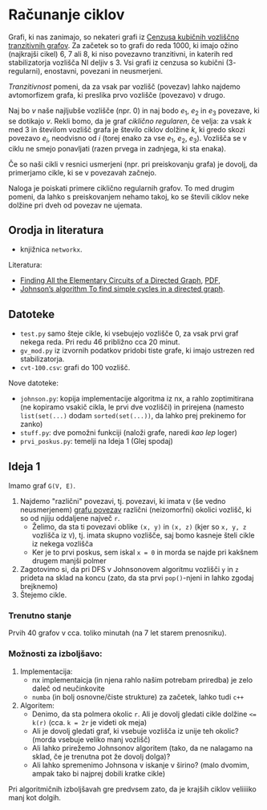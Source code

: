 # Računanje ciklov

Grafi, ki nas zanimajo, so nekateri grafi iz [Cenzusa kubičnih vozliščno tranzitivnih grafov](https://users.fmf.uni-lj.si/potocnik/work.htm). Za začetek so to grafi do reda $1000$, ki imajo ožino (najkrajši cikel) $6$, $7$ ali $8$, ki niso povezavno tranzitivni, in katerih red stabilizatorja vozlišča NI deljiv s $3$.
Vsi grafi iz cenzusa so kubični ($3$-regularni), enostavni, povezani in neusmerjeni.

_Tranzitivnost_ pomeni, da za vsak par vozlišč (povezav) lahko najdemo avtomorfizem grafa, ki preslika prvo vozlišče (povezavo) v drugo.

Naj bo $v$ naše najljubše vozlišče (npr. $0$) in naj bodo $e_1$, $e_2$ in $e_3$ povezave, ki se dotikajo $v$. 
Rekli bomo, da je graf _ciklično regularen_, če velja:
za vsak $k$ med $3$ in številom vozlišč grafa je število ciklov dolžine $k$, ki gredo skozi povezavo $e_i$, neodvisno od $i$ (torej enako za vse $e_1$, $e_2$, $e_3$). Vozlišča se v ciklu ne smejo ponavljati (razen prvega in zadnjega, ki sta enaka).

Če so naši cikli v resnici usmerjeni (npr. pri preiskovanju grafa) je dovolj, da primerjamo cikle, ki se v povezavah začnejo.

Naloga je poiskati primere ciklično regularnih grafov. To med drugim pomeni, da lahko s preiskovanjem nehamo takoj, ko se števili ciklov neke dolžine pri dveh od povezav ne ujemata.

## Orodja in literatura

* knjižnica `networkx`.

Literatura:

- [Finding All the Elementary Circuits of a Directed Graph](https://epubs.siam.org/doi/10.1137/0204007), [PDF](https://www.cs.tufts.edu/comp/150GA/homeworks/hw1/Johnson%2075.PDF),
- [Johnson’s algorithm To find simple cycles in a directed graph](https://medium.com/@Andrew_D./johnsons-algorithm-to-find-simple-cycles-in-a-directed-graph-89d0314b0333).

## Datoteke

* `test.py` samo šteje cikle, ki vsebujejo vozlišče $0$, za vsak prvi graf nekega reda. Pri redu $46$ približno cca 20 minut.
* `gv_mod.py` iz izvornih podatkov pridobi tiste grafe, ki imajo ustrezen red stabilizatorja.
* `cvt-100.csv`: grafi do $100$ vozlišč.

Nove datoteke:
- `johnson.py`: kopija implementacije algoritma iz nx, a rahlo zoptimitirana (ne kopiramo vsakič cikla, le 
  prvi dve vozlišči) in prirejena (namesto `list(set(...)` dodam `sorted(set(...))`, da lahko prej prekinemo for zanko)
- `stuff.py`: dve pomožni funkciji (naloži grafe, naredi _kao lep_ loger)
- `prvi_poskus.py`: temelji na Ideja 1 (Glej spodaj)


## Ideja 1

Imamo graf `G(V, E)`.

1. Najdemo "različni" povezavi, tj. povezavi, ki imata v (še vedno neusmerjenem) [grafu povezav](https://en.wikipedia.org/wiki/Line_graph)
   različni (neizomorfni) okolici vozlišč, ki so od njiju oddaljene največ `r`.
   - Želimo, da sta ti povezavi oblike `(x, y)` in `(x, z)` (kjer so `x, y, z` vozlišča iz `V`), tj. imata skupno
     vozlišče, saj bomo kasneje šteli cikle iz nekega vozlišča
   - Ker je to prvi poskus, sem iskal `x = 0` in morda se najde pri kakšnem drugem manjši polmer
2. Zagotovimo si, da pri DFS v Johnsonovem algoritmu vozlišči `y` in `z` prideta na sklad na koncu (zato, da sta prvi
   `pop()`-njeni in lahko zgodaj brejknemo)
3. Štejemo cikle.

### Trenutno stanje

Prvih 40 grafov v cca. toliko minutah (na 7 let starem prenosniku).

### Možnosti za izboljšavo:

1. Implementacija:
    - nx implementaicja (in njena rahlo našim potrebam priredba) je zelo daleč od neučinkovite
    - `numba` (in bolj osnovne/čiste strukture) za začetek, lahko tudi `c++`
2. Algoritem:
    - Denimo, da sta polmera okolic `r`. Ali je dovolj gledati cikle dolžine `<= k(r)` (cca. `k = 2r` je videti ok meja)
    - Ali je dovolj gledati graf, ki vsebuje vozlišča iz unije teh okolic? (morda vsebuje veliko manj vozlišč)
    - Ali lahko prirežemo Johnsonov algoritem (tako, da ne nalagamo na sklad, če je trenutna pot že dovolj dolga)?
    - Ali lahko spremenimo Johnsona v iskanje v širino? (malo dvomim, ampak tako bi najprej dobili kratke cikle)

Pri algoritmičnih izboljšavah gre predvsem zato, da je krajših ciklov veliiiiko manj kot dolgih.
   

